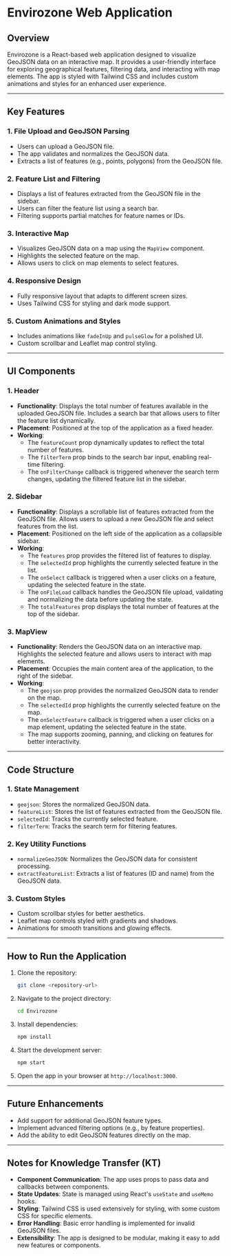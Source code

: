 # Envirozone Web Application

## Overview

Envirozone is a React-based web application designed to visualize GeoJSON data on an interactive map. It provides a user-friendly interface for exploring geographical features, filtering data, and interacting with map elements. The app is styled with Tailwind CSS and includes custom animations and styles for an enhanced user experience.

---

## Key Features

### 1. **File Upload and GeoJSON Parsing**
   - Users can upload a GeoJSON file.
   - The app validates and normalizes the GeoJSON data.
   - Extracts a list of features (e.g., points, polygons) from the GeoJSON file.

### 2. **Feature List and Filtering**
   - Displays a list of features extracted from the GeoJSON file in the sidebar.
   - Users can filter the feature list using a search bar.
   - Filtering supports partial matches for feature names or IDs.

### 3. **Interactive Map**
   - Visualizes GeoJSON data on a map using the `MapView` component.
   - Highlights the selected feature on the map.
   - Allows users to click on map elements to select features.

### 4. **Responsive Design**
   - Fully responsive layout that adapts to different screen sizes.
   - Uses Tailwind CSS for styling and dark mode support.

### 5. **Custom Animations and Styles**
   - Includes animations like `fadeInUp` and `pulseGlow` for a polished UI.
   - Custom scrollbar and Leaflet map control styling.

---

## UI Components

### 1. **Header**
   - **Functionality**: Displays the total number of features available in the uploaded GeoJSON file. Includes a search bar that allows users to filter the feature list dynamically.
   - **Placement**: Positioned at the top of the application as a fixed header.
   - **Working**:
     - The `featureCount` prop dynamically updates to reflect the total number of features.
     - The `filterTerm` prop binds to the search bar input, enabling real-time filtering.
     - The `onFilterChange` callback is triggered whenever the search term changes, updating the filtered feature list in the sidebar.

### 2. **Sidebar**
   - **Functionality**: Displays a scrollable list of features extracted from the GeoJSON file. Allows users to upload a new GeoJSON file and select features from the list.
   - **Placement**: Positioned on the left side of the application as a collapsible sidebar.
   - **Working**:
     - The `features` prop provides the filtered list of features to display.
     - The `selectedId` prop highlights the currently selected feature in the list.
     - The `onSelect` callback is triggered when a user clicks on a feature, updating the selected feature in the state.
     - The `onFileLoad` callback handles the GeoJSON file upload, validating and normalizing the data before updating the state.
     - The `totalFeatures` prop displays the total number of features at the top of the sidebar.

### 3. **MapView**
   - **Functionality**: Renders the GeoJSON data on an interactive map. Highlights the selected feature and allows users to interact with map elements.
   - **Placement**: Occupies the main content area of the application, to the right of the sidebar.
   - **Working**:
     - The `geojson` prop provides the normalized GeoJSON data to render on the map.
     - The `selectedId` prop highlights the currently selected feature on the map.
     - The `onSelectFeature` callback is triggered when a user clicks on a map element, updating the selected feature in the state.
     - The map supports zooming, panning, and clicking on features for better interactivity.

---

## Code Structure

### 1. **State Management**
   - `geojson`: Stores the normalized GeoJSON data.
   - `featureList`: Stores the list of features extracted from the GeoJSON file.
   - `selectedId`: Tracks the currently selected feature.
   - `filterTerm`: Tracks the search term for filtering features.

### 2. **Key Utility Functions**
   - `normalizeGeoJSON`: Normalizes the GeoJSON data for consistent processing.
   - `extractFeatureList`: Extracts a list of features (ID and name) from the GeoJSON data.

### 3. **Custom Styles**
   - Custom scrollbar styles for better aesthetics.
   - Leaflet map controls styled with gradients and shadows.
   - Animations for smooth transitions and glowing effects.

---

## How to Run the Application

1. Clone the repository:
   ```bash
   git clone <repository-url>
   ```
2. Navigate to the project directory:
   ```bash
   cd Envirozone
   ```
3. Install dependencies:
   ```bash
   npm install
   ```
4. Start the development server:
   ```bash
   npm start
   ```
5. Open the app in your browser at `http://localhost:3000`.

---

## Future Enhancements

- Add support for additional GeoJSON feature types.
- Implement advanced filtering options (e.g., by feature properties).
- Add the ability to edit GeoJSON features directly on the map.

---

## Notes for Knowledge Transfer (KT)

- **Component Communication**: The app uses props to pass data and callbacks between components.
- **State Updates**: State is managed using React's `useState` and `useMemo` hooks.
- **Styling**: Tailwind CSS is used extensively for styling, with some custom CSS for specific elements.
- **Error Handling**: Basic error handling is implemented for invalid GeoJSON files.
- **Extensibility**: The app is designed to be modular, making it easy to add new features or components.

